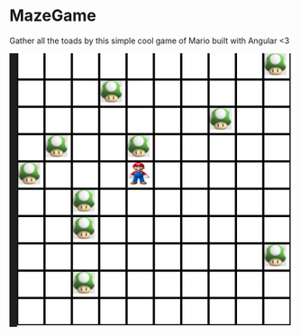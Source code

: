 # MazeGame

Gather all the toads by this simple cool game of Mario built with Angular <3

![](https://github.com/sksaifuddin/mario-puzzle-game/blob/master/src/assets/puzzle-image.PNG)
